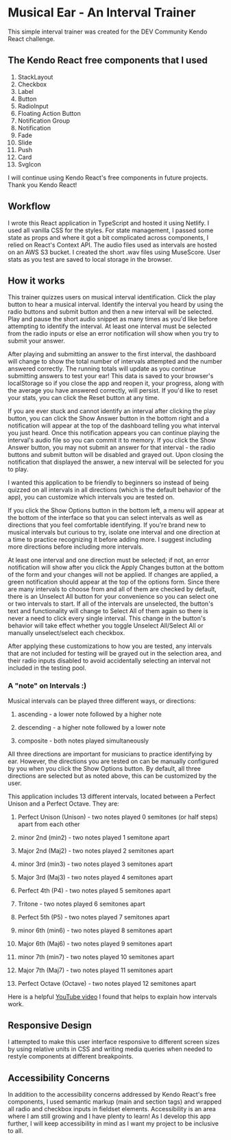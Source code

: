 # Musical Ear - An Interval Trainer

This simple interval trainer was created for the DEV Community Kendo React challenge.

## The Kendo React free components that I used

1. StackLayout
2. Checkbox
3. Label
4. Button
5. RadioInput
6. Floating Action Button
7. Notification Group
8. Notification
9. Fade
10. Slide
11. Push
12. Card
13. SvgIcon

I will continue using Kendo React's free components in future projects. Thank you Kendo React!

## Workflow

I wrote this React application in TypeScript and hosted it using Netlify. I used all vanilla CSS for the styles. For state management, I passed some state as props and where it got a bit complicated across components, I relied on React's Context API. The audio files used as intervals are hosted on an AWS S3 bucket. I created the short .wav files using MuseScore. User stats as you test are saved to local storage in the browser.

## How it works

This trainer quizzes users on musical interval identification. Click the play button to hear a musical interval. Identify the interval you heard by using the radio buttons and submit button and then a new interval will be selected. Play and pause the short audio snippet as many times as you'd like before attempting to identify the interval. At least one interval must be selected from the radio inputs or else an error notification will show when you try to submit your answer.

After playing and submitting an answer to the first interval, the dashboard will change to show the total number of intervals attempted and the number answered correctly. The running totals will update as you continue submitting answers to test your ear! This data is saved to your browser's localStorage so if you close the app and reopen it, your progress, along with the average you have answered correctly, will persist. If you'd like to reset your stats, you can click the Reset button at any time.

If you are ever stuck and cannot identify an interval after clicking the play button, you can click the Show Answer button in the bottom right and a notification will appear at the top of the dashboard telling you what interval you just heard. Once this notification appears you can continue playing the interval's audio file so you can commit it to memory. If you click the Show Answer button, you may not submit an answer for that interval - the radio buttons and submit button will be disabled and grayed out. Upon closing the notification that displayed the answer, a new interval will be selected for you to play.

I wanted this application to be friendly to beginners so instead of being quizzed on all intervals in all directions (which is the default behavior of the app), you can customize which intervals you are tested on.

If you click the Show Options button in the bottom left, a menu will appear at the bottom of the interface so that you can select intervals as well as directions that you feel comfortable identifying. If you're brand new to musical intervals but curious to try, isolate one interval and one direction at a time to practice recognizing it before adding more. I suggest including more directions before including more intervals.

At least one interval and one direction must be selected; if not, an error notification will show after you click the Apply Changes button at the bottom of the form and your changes will not be applied. If changes are applied, a green notification should appear at the top of the options form. Since there are many intervals to choose from and all of them are checked by default, there is an Unselect All button for your convenience so you can select one or two intervals to start. If all of the intervals are unselected, the button's text and functionality will change to Select All of them again so there is never a need to click every single interval. This change in the button's behavior will take effect whether you toggle Unselect All/Select All or manually unselect/select each checkbox.

After applying these customizations to how you are tested, any intervals that are not included for testing will be grayed out in the selection area, and their radio inputs disabled to avoid accidentally selecting an interval not included in the testing pool.

### A "note" on Intervals :)

Musical intervals can be played three different ways, or directions:

1. ascending - a lower note followed by a higher note

2. descending - a higher note followed by a lower note

3. composite - both notes played simultaneously

All three directions are important for musicians to practice identifying by ear. However, the directions you are tested on can be manually configured by you when you click the Show Options button. By default, all three directions are selected but as noted above, this can be customized by the user.

This application includes 13 different intervals, located between a Perfect Unison and a Perfect Octave. They are:

1. Perfect Unison (Unison) - two notes played 0 semitones (or half steps) apart from each other

2. minor 2nd (min2) - two notes played 1 semitone apart

3. Major 2nd (Maj2) - two notes played 2 semitones apart

4. minor 3rd (min3) - two notes played 3 semitones apart

5. Major 3rd (Maj3) - two notes played 4 semitones apart

6. Perfect 4th (P4) - two notes played 5 semitones apart

7. Tritone - two notes played 6 semitones apart

8. Perfect 5th (P5) - two notes played 7 semitones apart

9. minor 6th (min6) - two notes played 8 semitones apart

10. Major 6th (Maj6) - two notes played 9 semitones apart

11. minor 7th (min7) - two notes played 10 semitones apart

12. Major 7th (Maj7) - two notes played 11 semitones apart

13. Perfect Octave (Octave) - two notes played 12 semitones apart

Here is a helpful [YouTube video](https://www.youtube.com/watch?v=dXg8eCHNaTE) I found that helps to explain how intervals work.

## Responsive Design

I attempted to make this user interface responsive to different screen sizes by using relative units in CSS and writing media queries when needed to restyle components at different breakpoints.

## Accessibility Concerns

In addition to the accessibility concerns addressed by Kendo React's free components, I used semantic markup (main and section tags) and wrapped all radio and checkbox inputs in fieldset elements. Accessibility is an area where I am still growing and I have plenty to learn! As I develop this app further, I will keep accessibility in mind as I want my project to be inclusive to all.
